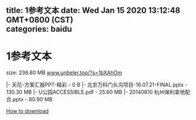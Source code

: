 
title: 1参考文本
date: Wed Jan 15 2020 13:12:48 GMT+0800 (CST)    
categories: baidu
---

# 1参考文本
size: 236.80 MB
 www.unbeler.top/?s=1bXAhOm
 
|- 天花-方案汇报PPT-精彩 - 0 B
|- 北京万科门头沟项目-16.07.21-FINAL.pptx - 130.30 MB
|- U公园ACCESSIBLE.pdf - 25.60 MB
|- 20140810 杭州保利拿地配合.pptx - 80.90 MB

[How to download](https://bpcam.bemobtrk.com/go/2ceec3aa-1ca2-46d6-b9ff-aaa5c184517c?jno=431)